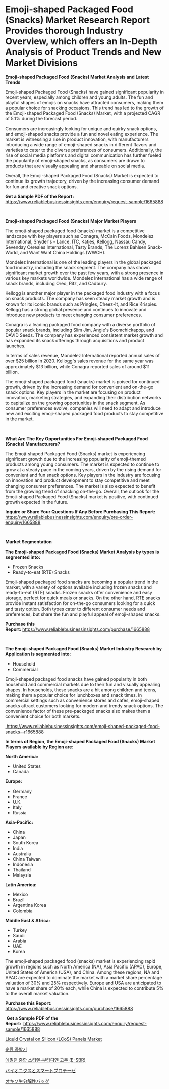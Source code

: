 <p><h1>Emoji-shaped Packaged Food (Snacks) Market Research Report Provides thorough Industry Overview, which offers an In-Depth Analysis of Product Trends and New Market Divisions</h1></p><p><strong>Emoji-shaped Packaged Food (Snacks) Market Analysis and Latest Trends</strong></p>
<p><p>Emoji-shaped Packaged Food (Snacks) have gained significant popularity in recent years, especially among children and young adults. The fun and playful shapes of emojis on snacks have attracted consumers, making them a popular choice for snacking occasions. This trend has led to the growth of the Emoji-shaped Packaged Food (Snacks) Market, with a projected CAGR of 5.1% during the forecast period.</p><p>Consumers are increasingly looking for unique and quirky snack options, and emoji-shaped snacks provide a fun and novel eating experience. The market is witnessing a rise in product innovation, with manufacturers introducing a wide range of emoji-shaped snacks in different flavors and varieties to cater to the diverse preferences of consumers. Additionally, the rise of social media platforms and digital communication has further fueled the popularity of emoji-shaped snacks, as consumers are drawn to products that are visually appealing and shareable on social media.</p><p>Overall, the Emoji-shaped Packaged Food (Snacks) Market is expected to continue its growth trajectory, driven by the increasing consumer demand for fun and creative snack options.</p></p>
<p><strong>Get a Sample PDF of the Report:&nbsp;</strong> <a href="https://www.reliablebusinessinsights.com/enquiry/request-sample/1665888">https://www.reliablebusinessinsights.com/enquiry/request-sample/1665888</a></p>
<p>&nbsp;</p>
<p><strong>Emoji-shaped Packaged Food (Snacks) Major Market Players</strong></p>
<p><p>The emoji-shaped packaged food (snacks) market is a competitive landscape with key players such as Conagra, McCain Foods, Mondelez International, Snyder's - Lance, ITC, Katjes, Kellogg, Nassau Candy, Sevenday Cereales International, Tasty Brands, The Lorenz Bahlsen Snack-World, and Want Want China Holdings (WWCH).</p><p>Mondelez International is one of the leading players in the global packaged food industry, including the snack segment. The company has shown significant market growth over the past few years, with a strong presence in various key markets worldwide. Mondelez International has a wide range of snack brands, including Oreo, Ritz, and Cadbury.</p><p>Kellogg is another major player in the packaged food industry with a focus on snack products. The company has seen steady market growth and is known for its iconic brands such as Pringles, Cheez-It, and Rice Krispies. Kellogg has a strong global presence and continues to innovate and introduce new products to meet changing consumer preferences.</p><p>Conagra is a leading packaged food company with a diverse portfolio of popular snack brands, including Slim Jim, Angie's Boomchickapop, and DAVID Seeds. The company has experienced consistent market growth and has expanded its snack offerings through acquisitions and product launches.</p><p>In terms of sales revenue, Mondelez International reported annual sales of over $25 billion in 2020. Kellogg's sales revenue for the same year was approximately $13 billion, while Conagra reported sales of around $11 billion.</p><p>The emoji-shaped packaged food (snacks) market is poised for continued growth, driven by the increasing demand for convenient and on-the-go snack options. Key players in the market are focusing on product innovation, marketing strategies, and expanding their distribution networks to capitalize on the growing opportunities in the snack segment. As consumer preferences evolve, companies will need to adapt and introduce new and exciting emoji-shaped packaged food products to stay competitive in the market.</p></p>
<p>&nbsp;</p>
<p><strong>What Are The Key Opportunities For Emoji-shaped Packaged Food (Snacks) Manufacturers?</strong></p>
<p><p>The Emoji-shaped Packaged Food (Snacks) market is experiencing significant growth due to the increasing popularity of emoji-themed products among young consumers. The market is expected to continue to grow at a steady pace in the coming years, driven by the rising demand for convenient and fun snack options. Key players in the industry are focusing on innovation and product development to stay competitive and meet changing consumer preferences. The market is also expected to benefit from the growing trend of snacking on-the-go. Overall, the outlook for the Emoji-shaped Packaged Food (Snacks) market is positive, with continued growth expected in the future.</p></p>
<p><strong>Inquire or Share Your Questions If Any Before Purchasing This Report:</strong> <a href="https://www.reliablebusinessinsights.com/enquiry/pre-order-enquiry/1665888">https://www.reliablebusinessinsights.com/enquiry/pre-order-enquiry/1665888</a></p>
<p>&nbsp;</p>
<p><strong>Market Segmentation</strong></p>
<p><strong>The Emoji-shaped Packaged Food (Snacks) Market Analysis by types is segmented into:</strong></p>
<p><ul><li>Frozen Snacks</li><li>Ready-to-eat (RTE) Snacks</li></ul></p>
<p><p>Emoji-shaped packaged food snacks are becoming a popular trend in the market, with a variety of options available including frozen snacks and ready-to-eat (RTE) snacks. Frozen snacks offer convenience and easy storage, perfect for quick meals or snacks. On the other hand, RTE snacks provide instant satisfaction for on-the-go consumers looking for a quick and tasty option. Both types cater to different consumer needs and preferences, but share the fun and playful appeal of emoji-shaped snacks.</p></p>
<p><strong>Purchase this Report:&nbsp;</strong><a href="https://www.reliablebusinessinsights.com/purchase/1665888">https://www.reliablebusinessinsights.com/purchase/1665888</a></p>
<p>&nbsp;</p>
<p><strong>The Emoji-shaped Packaged Food (Snacks) Market Industry Research by Application is segmented into:</strong></p>
<p><ul><li>Household</li><li>Commercial</li></ul></p>
<p><p>Emoji-shaped packaged food snacks have gained popularity in both household and commercial markets due to their fun and visually appealing shapes. In households, these snacks are a hit among children and teens, making them a popular choice for lunchboxes and snack times. In commercial settings such as convenience stores and cafes, emoji-shaped snacks attract customers looking for modern and trendy snack options. The convenience factor of these pre-packaged snacks also makes them a convenient choice for both markets.</p></p>
<p><a href="https://www.reliablebusinessinsights.com/emoji-shaped-packaged-food-snacks--r1665888">&nbsp;https://www.reliablebusinessinsights.com/emoji-shaped-packaged-food-snacks--r1665888</a></p>
<p><strong>In terms of Region, the Emoji-shaped Packaged Food (Snacks) Market Players available by Region are:</strong></p>
<p>
    <p> <strong> North America: </strong>
        <ul>
            <li>United States</li>
            <li>Canada</li>
        </ul>
        </p> 
    <p> <strong> Europe: </strong>
        <ul>
            <li>Germany</li>
            <li>France</li>
            <li>U.K.</li>
            <li>Italy</li>
            <li>Russia</li>
        </ul>
        </p> 
    <p> <strong> Asia-Pacific: </strong>
        <ul>
            <li>China</li>
            <li>Japan</li>
            <li>South Korea</li>
            <li>India</li>
            <li>Australia</li>
            <li>China Taiwan</li>
            <li>Indonesia</li>
            <li>Thailand</li>
            <li>Malaysia</li>
        </ul>
        </p> 
    <p> <strong> Latin America: </strong>
        <ul>
            <li>Mexico</li>
            <li>Brazil</li>
            <li>Argentina Korea</li>
            <li>Colombia</li>
        </ul>
        </p> 
    <p> <strong> Middle East & Africa: </strong>
        <ul>
            <li>Turkey</li>
            <li>Saudi</li>
            <li>Arabia</li>
            <li>UAE</li>
            <li>Korea</li>
        </ul>
    </p>
    </p>
<p><p>The emoji-shaped packaged food (snacks) market is experiencing rapid growth in regions such as North America (NA), Asia Pacific (APAC), Europe, United States of America (USA), and China. Among these regions, NA and APAC are expected to dominate the market with a market share percentage valuation of 30% and 25% respectively. Europe and USA are anticipated to have a market share of 20% each, while China is expected to contribute 5% to the overall market valuation.</p></p>
<p><strong>Purchase this Report: </strong><a href="https://www.reliablebusinessinsights.com/purchase/1665888">https://www.reliablebusinessinsights.com/purchase/1665888</a></p>
<p>&nbsp;<strong>Get a Sample PDF of the Report:&nbsp;&nbsp;</strong><a href="https://www.reliablebusinessinsights.com/enquiry/request-sample/1665888">https://www.reliablebusinessinsights.com/enquiry/request-sample/1665888</a></p>
<p><strong></strong></p>
<p><p><a href="https://github.com/Valeridd446677/Market-Research-Report-List-1/blob/main/liquid-crystal-on-silicon-lcos-panels-market.md">Liquid Crystal on Silicon (LCoS) Panels Market</a></p><p><a href="https://github.com/vseigx30c9a1j/Market-Research-Report-List-2/blob/main/9507932161041.md">순환 증발기</a></p><p><a href="https://github.com/WilburKihn5676/Market-Research-Report-List-2/blob/main/8774349161042.md">에멀젼 중합 스티렌-부타디엔 고무 (E-SBR)</a></p><p><a href="https://github.com/dathomson6534/Market-Research-Report-List-1/blob/main/7601729151107.md">バイオニクスとスマートプロテーゼ</a></p><p><a href="https://github.com/AriMuller2009/Market-Research-Report-List-2/blob/main/1469706151106.md">オキソ生分解性バッグ</a></p></p>